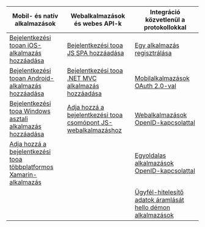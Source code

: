 | Mobil- és natív alkalmazások | Webalkalmazások és webes API-k | Integráció közvetlenül a protokollokkal |
| --- | --- | --- |
| [Bejelentkezési tooan iOS-alkalmazás hozzáadása](../articles/active-directory/develop/GuidedSetups/active-directory-ios.md) | [Bejelentkezési tooa JS SPA hozzáadása](../articles/active-directory/develop/GuidedSetups/active-directory-javascriptspa.md) |[Egy alkalmazás regisztrálása](../articles/active-directory/develop/active-directory-v2-app-registration.md) | 
| [Bejelentkezési tooan Android-alkalmazás hozzáadása](../articles/active-directory/develop/guidedsetups/active-directory-mobileanddesktopapp-android-intro.md) | [Bejelentkezési tooa .NET MVC alkalmazás hozzáadása](../articles/active-directory/develop/guidedsetups/active-directory-serversidewebapp-aspnetwebappowin-intro.md) |[Mobilalkalmazások OAuth 2.0-val](../articles/active-directory/develop/active-directory-v2-protocols-oauth-code.md) |
| [Bejelentkezési tooa Windows asztali alkalmazás hozzáadása](../articles/active-directory/develop/guidedsetups/active-directory-mobileanddesktopapp-windowsdesktop-intro.md) |[Adja hozzá a bejelentkezési tooa csomópont JS-webalkalmazáshoz](../articles/active-directory/develop/active-directory-v2-devquickstarts-node-web.md) |[Webalkalmazások OpenID-kapcsolattal](../articles/active-directory/develop/active-directory-v2-protocols-oidc.md) |
| [Adja hozzá a bejelentkezési tooa többplatformos Xamarin-alkalmazás](https://github.com/Azure-Samples/active-directory-xamarin-native-v2)|  |[Egyoldalas alkalmazások OpenID-kapcsolattal](../articles/active-directory/develop/active-directory-v2-protocols-implicit.md) |
|  |  | [Ügyfél-hitelesítő adatok áramlását hello démon alkalmazások](../articles/active-directory/develop/active-directory-v2-protocols-oauth-client-creds.md) |
